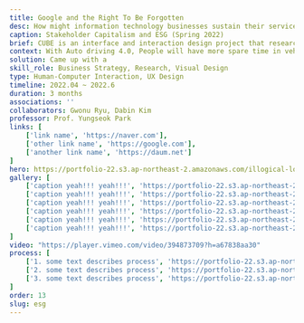 ```yaml
---
title: Google and the Right To Be Forgotten
desc: How might information technology businesses sustain their service while dealing users' privacy?
caption: Stakeholder Capitalism and ESG (Spring 2022)
brief: CUBE is an interface and interaction design project that researched what kind of interaction people can do in the moving medium - mobility(cars) - when the fourth stage of autonomous driving is commercialized in the future.
context: With Auto driving 4.0, People will have more spare time in vehicles in the future. To imagine various scenarios and design an interface for them is needed.
solution: Came up with a 
skill_role: Business Strategy, Research, Visual Design
type: Human-Computer Interaction, UX Design
timeline: 2022.04 ~ 2022.6
duration: 3 months
associations: ''
collaborators: Gwonu Ryu, Dabin Kim
professor: Prof. Yungseok Park
links: [
    ['link name', 'https://naver.com'], 
    ['other link name', 'https://google.com'],
    ['another link name', 'https://daum.net']
]
hero: https://portfolio-22.s3.ap-northeast-2.amazonaws.com/illogical-love_hero.jpg
gallery: [
    ['caption yeah!!! yeah!!!', 'https://portfolio-22.s3.ap-northeast-2.amazonaws.com/illogical-love_hero.jpg'],
    ['caption yeah!!! yeah!!!', 'https://portfolio-22.s3.ap-northeast-2.amazonaws.com/illogical-love_hero.jpg'],
    ['caption yeah!!! yeah!!!', 'https://portfolio-22.s3.ap-northeast-2.amazonaws.com/illogical-love_hero.jpg'],
    ['caption yeah!!! yeah!!!', 'https://portfolio-22.s3.ap-northeast-2.amazonaws.com/illogical-love_hero.jpg'],
    ['caption yeah!!! yeah!!!', 'https://portfolio-22.s3.ap-northeast-2.amazonaws.com/illogical-love_hero.jpg'],
    ['caption yeah!!! yeah!!!', 'https://portfolio-22.s3.ap-northeast-2.amazonaws.com/illogical-love_hero.jpg'],
]
video: "https://player.vimeo.com/video/394873709?h=a67838aa30"                     
process: [
    ['1. some text describes process', 'https://portfolio-22.s3.ap-northeast-2.amazonaws.com/illogical-love_hero.jpg'],
    ['2. some text describes process', 'https://portfolio-22.s3.ap-northeast-2.amazonaws.com/illogical-love_hero.jpg'],
    ['3. some text describes process', 'https://portfolio-22.s3.ap-northeast-2.amazonaws.com/illogical-love_hero.jpg'],
]
order: 13
slug: esg
---
```

